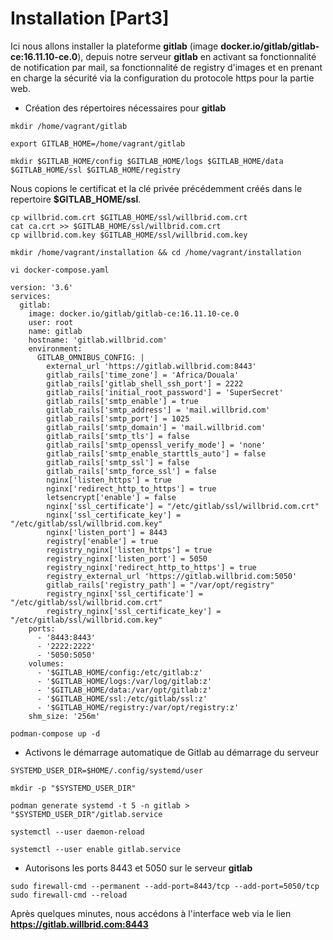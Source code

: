 # Installation [Part3]

Ici nous allons installer la plateforme **gitlab** (image **docker.io/gitlab/gitlab-ce:16.11.10-ce.0**), depuis notre serveur **gitlab** en activant sa fonctionnalité de notification par mail, sa fonctionnalité de registry d'images et en prenant en charge la sécurité via la configuration du protocole https pour la partie web.

- Création des répertoires nécessaires pour **gitlab**

```
mkdir /home/vagrant/gitlab
```

```
export GITLAB_HOME=/home/vagrant/gitlab
```

```
mkdir $GITLAB_HOME/config $GITLAB_HOME/logs $GITLAB_HOME/data $GITLAB_HOME/ssl $GITLAB_HOME/registry
```

Nous copions le certificat et la clé privée précédemment créés dans le repertoire **$GITLAB_HOME/ssl**.

```
cp willbrid.com.crt $GITLAB_HOME/ssl/willbrid.com.crt
cat ca.crt >> $GITLAB_HOME/ssl/willbrid.com.crt
cp willbrid.com.key $GITLAB_HOME/ssl/willbrid.com.key
```

```
mkdir /home/vagrant/installation && cd /home/vagrant/installation
```

```
vi docker-compose.yaml
```

```
version: '3.6'
services:
  gitlab:
    image: docker.io/gitlab/gitlab-ce:16.11.10-ce.0
    user: root
    name: gitlab
    hostname: 'gitlab.willbrid.com'
    environment:
      GITLAB_OMNIBUS_CONFIG: |
        external_url 'https://gitlab.willbrid.com:8443'
        gitlab_rails['time_zone'] = 'Africa/Douala'
        gitlab_rails['gitlab_shell_ssh_port'] = 2222
        gitlab_rails['initial_root_password'] = 'SuperSecret'
        gitlab_rails['smtp_enable'] = true
        gitlab_rails['smtp_address'] = 'mail.willbrid.com'
        gitlab_rails['smtp_port'] = 1025
        gitlab_rails['smtp_domain'] = 'mail.willbrid.com'
        gitlab_rails['smtp_tls'] = false
        gitlab_rails['smtp_openssl_verify_mode'] = 'none'
        gitlab_rails['smtp_enable_starttls_auto'] = false
        gitlab_rails['smtp_ssl'] = false
        gitlab_rails['smtp_force_ssl'] = false
        nginx['listen_https'] = true
        nginx['redirect_http_to_https'] = true
        letsencrypt['enable'] = false
        nginx['ssl_certificate'] = "/etc/gitlab/ssl/willbrid.com.crt"
        nginx['ssl_certificate_key'] = "/etc/gitlab/ssl/willbrid.com.key"
        nginx['listen_port'] = 8443
        registry['enable'] = true
        registry_nginx['listen_https'] = true
        registry_nginx['listen_port'] = 5050
        registry_nginx['redirect_http_to_https'] = true
        registry_external_url 'https://gitlab.willbrid.com:5050'
        gitlab_rails['registry_path'] = "/var/opt/registry"
        registry_nginx['ssl_certificate'] = "/etc/gitlab/ssl/willbrid.com.crt"
        registry_nginx['ssl_certificate_key'] = "/etc/gitlab/ssl/willbrid.com.key"
    ports:
      - '8443:8443'
      - '2222:2222'
      - '5050:5050'
    volumes:
      - '$GITLAB_HOME/config:/etc/gitlab:z'
      - '$GITLAB_HOME/logs:/var/log/gitlab:z'
      - '$GITLAB_HOME/data:/var/opt/gitlab:z'
      - '$GITLAB_HOME/ssl:/etc/gitlab/ssl:z'
      - '$GITLAB_HOME/registry:/var/opt/registry:z'
    shm_size: '256m'
```

```
podman-compose up -d
```

- Activons le démarrage automatique de Gitlab au démarrage du serveur

```
SYSTEMD_USER_DIR=$HOME/.config/systemd/user
```

```
mkdir -p "$SYSTEMD_USER_DIR"
```

```
podman generate systemd -t 5 -n gitlab > "$SYSTEMD_USER_DIR"/gitlab.service
```

```
systemctl --user daemon-reload
```

```
systemctl --user enable gitlab.service
```

- Autorisons les ports 8443 et 5050 sur le serveur **gitlab**

```
sudo firewall-cmd --permanent --add-port=8443/tcp --add-port=5050/tcp
sudo firewall-cmd --reload
```

Après quelques minutes, nous accédons à l'interface web via le lien **https://gitlab.willbrid.com:8443**
